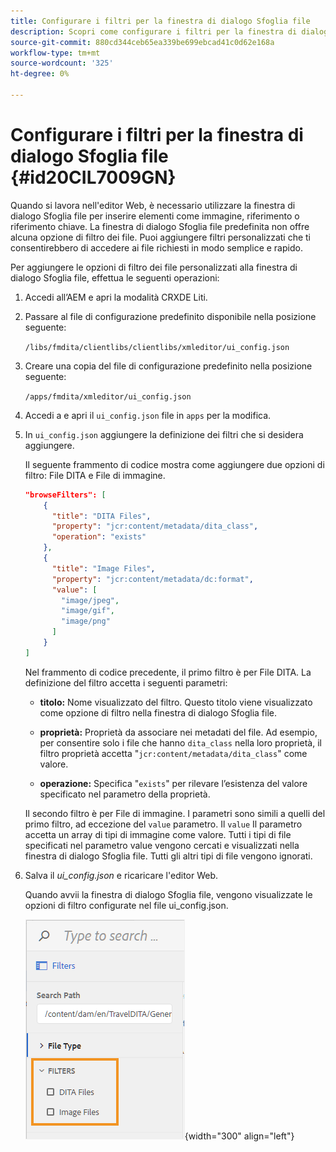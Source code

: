 ```yaml
---
title: Configurare i filtri per la finestra di dialogo Sfoglia file
description: Scopri come configurare i filtri per la finestra di dialogo di navigazione dei file
source-git-commit: 880cd344ceb65ea339be699ebcad41c0d62e168a
workflow-type: tm+mt
source-wordcount: '325'
ht-degree: 0%

---
```


# Configurare i filtri per la finestra di dialogo Sfoglia file {#id20CIL7009GN}

Quando si lavora nell&#39;editor Web, è necessario utilizzare la finestra di dialogo Sfoglia file per inserire elementi come immagine, riferimento o riferimento chiave. La finestra di dialogo Sfoglia file predefinita non offre alcuna opzione di filtro dei file. Puoi aggiungere filtri personalizzati che ti consentirebbero di accedere ai file richiesti in modo semplice e rapido.

Per aggiungere le opzioni di filtro dei file personalizzati alla finestra di dialogo Sfoglia file, effettua le seguenti operazioni:

1. Accedi all’AEM e apri la modalità CRXDE Liti.

1. Passare al file di configurazione predefinito disponibile nella posizione seguente:

   `/libs/fmdita/clientlibs/clientlibs/xmleditor/ui_config.json`

1. Creare una copia del file di configurazione predefinito nella posizione seguente:

   `/apps/fmdita/xmleditor/ui_config.json`

1. Accedi a e apri il `ui_config.json` file in `apps` per la modifica.

1. In `ui_config.json` aggiungere la definizione dei filtri che si desidera aggiungere.

   Il seguente frammento di codice mostra come aggiungere due opzioni di filtro: File DITA e File di immagine.

   ```json
   "browseFilters": [
       {
         "title": "DITA Files",
         "property": "jcr:content/metadata/dita_class",
         "operation": "exists"
       },
       {
         "title": "Image Files",
         "property": "jcr:content/metadata/dc:format",
         "value": [        
           "image/jpeg",
           "image/gif",
           "image/png"
         ]
       }
   ]
   ```

   Nel frammento di codice precedente, il primo filtro è per File DITA. La definizione del filtro accetta i seguenti parametri:

   - **titolo:**   Nome visualizzato del filtro. Questo titolo viene visualizzato come opzione di filtro nella finestra di dialogo Sfoglia file.

   - **proprietà:**   Proprietà da associare nei metadati del file. Ad esempio, per consentire solo i file che hanno `dita_class` nella loro proprietà, il filtro proprietà accetta &quot;`jcr:content/metadata/dita_class`&quot; come valore.

   - **operazione:**   Specifica &quot;`exists`&quot; per rilevare l’esistenza del valore specificato nel parametro della proprietà.

   Il secondo filtro è per File di immagine. I parametri sono simili a quelli del primo filtro, ad eccezione del `value` parametro. Il `value` Il parametro accetta un array di tipi di immagine come valore. Tutti i tipi di file specificati nel parametro value vengono cercati e visualizzati nella finestra di dialogo Sfoglia file. Tutti gli altri tipi di file vengono ignorati.

1. Salva il *ui\_config.json* e ricaricare l&#39;editor Web.

   Quando avvii la finestra di dialogo Sfoglia file, vengono visualizzate le opzioni di filtro configurate nel file ui\_config.json.

   ![](assets/file-browse-custom-filters.png){width="300" align="left"}

